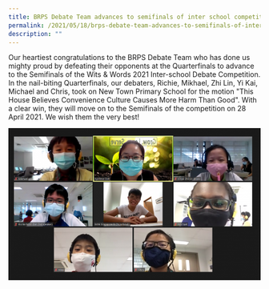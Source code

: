 ```yaml
---
title: BRPS Debate Team advances to semifinals of inter school competition
permalink: /2021/05/18/brps-debate-team-advances-to-semifinals-of-inter-school-competition/
description: ""
---
```

<p>Our heartiest congratulations to the BRPS Debate Team who has done us mighty proud by defeating their opponents at the Quarterfinals to advance to the Semifinals of the&nbsp;Wits &amp; Words 2021 Inter-school Debate Competition. In the nail-biting Quarterfinals, our debaters, Richie, Mikhael, Zhi Lin, Yi Kai, Michael and Chris, took on New Town Primary School for the motion "This House Believes Convenience Culture Causes More Harm Than Good". With a clear win, they will move on to the Semifinals of the competition on 28 April 2021. We wish them the very best!&nbsp;</p>
<img src="/images/debate3-with-yanxin-768x462.png">
